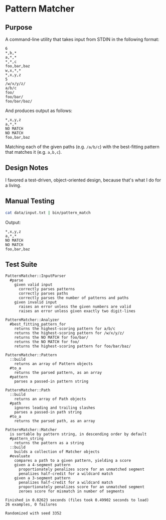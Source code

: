 Pattern Matcher
===============

Purpose
-------

A command-line utility that takes input from STDIN in the following format:

```
6
*,b,*
a,*,*
*,*,c
foo,bar,baz
w,x,*,*
*,x,y,z
5
/w/x/y/z/
a/b/c
foo/
foo/bar/
foo/bar/baz/
```

And produces output as follows:

```
*,x,y,z
a,*,*
NO MATCH
NO MATCH
foo,bar,baz
```

Matching each of the given paths (e.g. `/a/b/c`) with the best-fitting pattern that
matches it (e.g. `a,b,c`).

Design Notes
-------------

I favored a test-driven, object-oriented design, because that's what I do for a
living.

Manual Testing
--------------

```sh
cat data/input.txt | bin/pattern_match
```

Output:

```
*,x,y,z
a,*,*
NO MATCH
NO MATCH
foo,bar,baz
```

Test Suite
----------

```
PatternMatcher::InputParser
  #parse
    given valid input
      correctly parses patterns
      correctly parses paths
      correctly parses the number of patterns and paths
    given invalid input
      raises an error unless the given numbers are valid
      raises an error unless given exactly two digit-lines

PatternMatcher::Analyzer
  #best_fitting_pattern_for
    returns the highest-scoring pattern for a/b/c
    returns the highest-scoring pattern for /w/x/y/z/
    returns the NO MATCH for foo/bar/
    returns the NO MATCH for foo/
    returns the highest-scoring pattern for foo/bar/baz/

PatternMatcher::Pattern
  ::build
    returns an array of Pattern objects
  #to_a
    returns the parsed pattern, as an array
  #pattern
    parses a passed-in pattern string

PatternMatcher::Path
  ::build
    returns an array of Path objects
  #path
    ignores leading and trailing slashes
    parses a passed-in path string
  #to_a
    returns the parsed path, as an array

PatternMatcher::Matcher
  is sortable by pattern string, in descending order by default
  #pattern_string
    returns the pattern as a string
  ::build
    builds a collection of Matcher objects
  #evaluate
    compares a path to a given pattern, yielding a score
    given a 4-segment pattern
      proportionately penalizes score for an unmatched segment
      penalizes half-credit for a wildcard match
    given a 3-segment pattern
      penalizes half-credit for a wildcard match
      proportionately penalizes score for an unmatched segment
      zeroes score for mismatch in number of segments

Finished in 0.02623 seconds (files took 0.49902 seconds to load)
26 examples, 0 failures

Randomized with seed 3352
```
